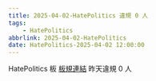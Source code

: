 ```yaml
---
title: 2025-04-02-HatePolitics 違規 0 人
tags:
    - HatePolitics
abbrlink: 2025-04-02-HatePolitics
date: HatePolitics-2025-04-02 12:00:00
---
```

HatePolitics 板 [板規連結](https://www.ptt.cc/bbs/HatePolitics/M.1617115262.A.D60.html)
昨天違規 0 人

